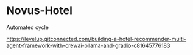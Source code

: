 # Novus-Hotel
Automated cycle

https://levelup.gitconnected.com/building-a-hotel-recommender-multi-agent-framework-with-crewai-ollama-and-gradio-c81645776183
